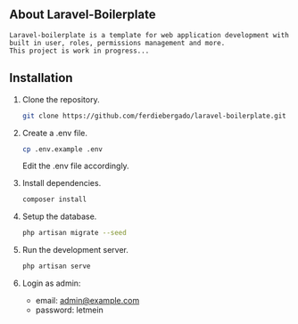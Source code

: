 ## About Laravel-Boilerplate
    Laravel-boilerplate is a template for web application development with built in user, roles, permissions management and more.
    This project is work in progress...

## Installation
1. Clone the repository.
    ``` sh
    git clone https://github.com/ferdiebergado/laravel-boilerplate.git
    ```
2. Create a .env file.
    ``` sh
    cp .env.example .env
    ```
    Edit the .env file accordingly.

3. Install dependencies.
    ``` sh
    composer install
    ```
4. Setup the database.
    ``` sh
    php artisan migrate --seed
    ```
5. Run the development server.
    ``` sh
    php artisan serve
    ```
6. Login as admin:
    * email: admin@example.com
    * password: letmein

